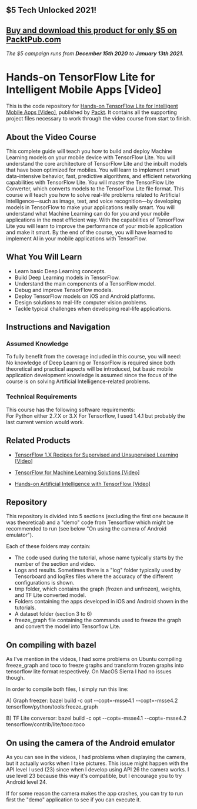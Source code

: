 ## $5 Tech Unlocked 2021!
[Buy and download this product for only $5 on PacktPub.com](https://www.packtpub.com/)
-----
*The $5 campaign         runs from __December 15th 2020__ to __January 13th 2021.__*

# Hands-on TensorFlow Lite for Intelligent Mobile Apps [Video]
This is the code repository for [Hands-on TensorFlow Lite for Intelligent Mobile Apps [Video]](https://www.packtpub.com/application-development/hands-tensorflow-lite-intelligent-mobile-apps-video?utm_source=github&utm_medium=repository&utm_campaign=9781788990677), published by [Packt](https://www.packtpub.com/?utm_source=github). It contains all the supporting project files necessary to work through the video course from start to finish.
## About the Video Course
This complete guide will teach you how to build and deploy Machine Learning models on your mobile device with TensorFlow Lite. You will understand the core architecture of TensorFlow Lite and the inbuilt models that have been optimized for mobiles. 
You will learn to implement smart data-intensive behavior, fast, predictive algorithms, and efficient networking capabilities with TensorFlow Lite. You will master the TensorFlow Lite Converter, which converts models to the TensorFlow Lite file format. This course will teach you how to solve real-life problems related to Artificial Intelligence—such as image, text, and voice recognition—by developing models in TensorFlow to make your applications really smart. You will understand what Machine Learning can do for you and your mobile applications in the most efficient way. With the capabilities of TensorFlow Lite you will learn to improve the performance of your mobile application and make it smart.
By the end of the course, you will have learned to implement AI in your mobile applications with TensorFlow.


<H2>What You Will Learn</H2>
<DIV class=book-info-will-learn-text>
<UL>
<LI><SPAN id=what_you_will_learn_c class=sugar_field>Learn basic Deep Learning concepts.</SPAN> 
<LI><SPAN id=what_you_will_learn_c class=sugar_field>Build Deep Learning models in TensorFlow.</SPAN> 
<LI><SPAN id=what_you_will_learn_c class=sugar_field>Understand the main components of a TensorFlow model.</SPAN> 
<LI><SPAN id=what_you_will_learn_c class=sugar_field>Debug and improve TensorFlow models.</SPAN> 
<LI><SPAN id=what_you_will_learn_c class=sugar_field>Deploy TensorFlow models on iOS and Android platforms.</SPAN> 
<LI><SPAN id=what_you_will_learn_c class=sugar_field>Design solutions to real-life computer vision problems.</SPAN>
<LI><SPAN id=what_you_will_learn_c class=sugar_field>Tackle typical challenges when developing real-life applications.</SPAN> 
  </LI></UL></DIV>

## Instructions and Navigation
### Assumed Knowledge
To fully benefit from the coverage included in this course, you will need:<br/>
No knowledge of Deep Learning or TensorFlow is required since both theoretical and practical aspects will be introduced, but basic mobile application development knowledge is assumed since the focus of the course is on solving Artificial Intelligence-related problems.
### Technical Requirements
This course has the following software requirements:<br/>
For Python either 2.7.X or 3.X
For Tensorflow, I used 1.4.1 but probably the last current version would work.

## Related Products
* [TensorFlow 1.X Recipes for Supervised and Unsupervised Learning [Video]](https://www.packtpub.com/big-data-and-business-intelligence/tensorflow-1x-recipes-supervised-and-unsupervised-learning-video?utm_source=github&utm_medium=repository&utm_campaign=9781788398756)

* [TensorFlow for Machine Learning Solutions [Video]](https://www.packtpub.com/big-data-and-business-intelligence/tensorflow-machine-learning-solutions-video?utm_source=github&utm_medium=repository&utm_campaign=9781789136272)

* [Hands-on Artificial Intelligence with TensorFlow [Video]](https://www.packtpub.com/big-data-and-business-intelligence/hands-artificial-intelligence-tensorflow-video?utm_source=github&utm_medium=repository&utm_campaign=9781789135091)

## Repository
This repository is divided into 5 sections (excluding the first one because it was theoretical) and a "demo" code from Tensorflow which might be recommended to run (see below "On using the camera of Android emulator").

Each of these folders may contain:

* The code used during the tutorial, whose name typically starts by the number of the section and video.
* Logs and results. Sometimes there is a "log" folder typically used by Tensorboard and logRes files where the accuracy of the different configurations is shown.
* tmp folder, which contains the graph (frozen and unfrozen), weights, and TF Lite converted model.
* Folders containing the apps developed in iOS and Android shown in the tutorials.
* A dataset folder (section 3 to 6)
* freeze_graph file containing the commands used to freeze the graph and convert the model into Tensorflow Lite.

## On compiling with bazel
As I've mention in the videos, I had some problems on Ubuntu compiling freeze_graph and toco to freeze graphs and transform frozen graphs into tensorflow lite format respectively. On MacOS Sierra I had no issues though.

In order to compile both files, I simply run this line:

A) Graph freezer:
bazel build -c opt --copt=-msse4.1 --copt=-msse4.2 tensorflow/python/tools:freeze_graph

B) TF Lite conversor:
bazel build -c opt --copt=-msse4.1 --copt=-msse4.2 tensorflow/contrib/lite/toco:toco

## On using the camera of the Android emulator
As you can see in the videos, I had problems when displaying the camera, but it actually works when I take pictures. This issue might happen with the API level I used (23) since when I develop using API 26 the camera works. I use level 23 because this way it's compatible, but I encourage you to try Android level 24.

If for some reason the camera makes the app crashes, you can try to run first the "demo" application to see if you can execute it.
